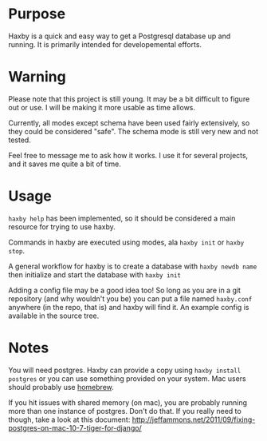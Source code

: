 # Purpose
Haxby is a quick and easy way to get a Postgresql database up and running. It
is primarily intended for developemental efforts.

# Warning
Please note that this project is still young. It may be a bit
difficult to figure out or use. I will be making it more usable as time allows.

Currently, all modes except schema have been used fairly extensively, so they 
could be considered "safe". The schema mode is still very new and not tested.

Feel free to message me to ask how it works. I use it for several projects, and
it saves me quite a bit of time.

# Usage
`haxby help` has been implemented, so it should be considered a main resource
for trying to use haxby.

Commands in haxby are executed using modes, ala `haxby init` or `haxby stop`.

A general workflow for haxby is to create a database with `haxby newdb name`
then initialize and start the database with `haxby init`

Adding a config file may be a good idea too! So long as you are in a git
repository (and why wouldn't you be) you can put a file named `haxby.conf`
anywhere (in the repo, that is) and haxby will find it. An example config is
available in the source tree.

# Notes
You will need postgres. Haxby can provide a copy using `haxby install postgres`
or you can use something provided on your system. Mac users should probably use
[homebrew](http://brew.sh/).

If you hit issues with shared memory (on mac), you are probably running more
than one instance of postgres. Don't do that. If you really need to though,
take a look at this document: http://jeffammons.net/2011/09/fixing-postgres-on-mac-10-7-tiger-for-django/
